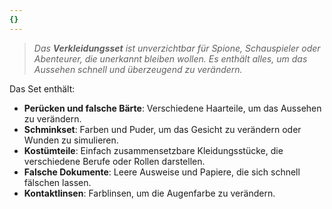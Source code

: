 ```yaml
---
{}
---
```

>*Das **Verkleidungsset** ist unverzichtbar für Spione, Schauspieler oder Abenteurer, die unerkannt bleiben wollen. Es enthält alles, um das Aussehen schnell und überzeugend zu verändern.*  
  
Das Set enthält:  
  
- **Perücken und falsche Bärte**: Verschiedene Haarteile, um das Aussehen zu verändern.  
- **Schminkset**: Farben und Puder, um das Gesicht zu verändern oder Wunden zu simulieren.  
- **Kostümteile**: Einfach zusammensetzbare Kleidungsstücke, die verschiedene Berufe oder Rollen darstellen.  
- **Falsche Dokumente**: Leere Ausweise und Papiere, die sich schnell fälschen lassen.  
- **Kontaktlinsen**: Farblinsen, um die Augenfarbe zu verändern.